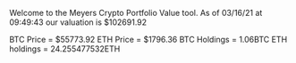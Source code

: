 Welcome to the Meyers Crypto Portfolio Value tool. 
As of 03/16/21 at 09:49:43 our valuation is $102691.92 

BTC Price = $55773.92
 ETH Price = $1796.36
BTC Holdings = 1.06BTC
 ETH holdings = 24.255477532ETH 
